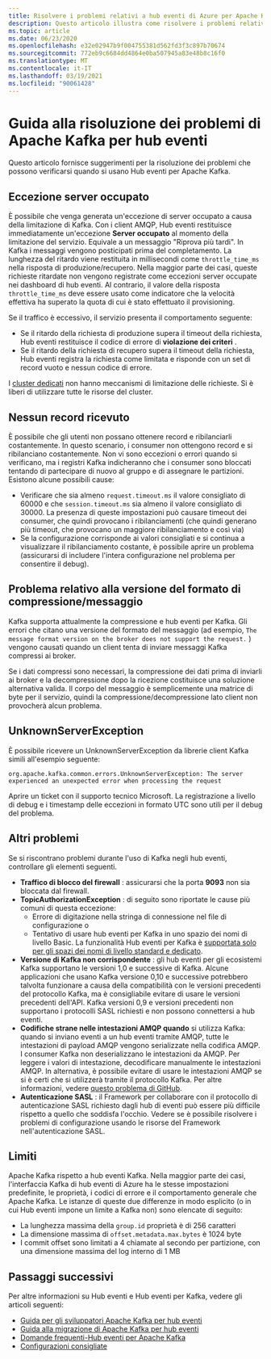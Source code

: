 ```yaml
---
title: Risolvere i problemi relativi a hub eventi di Azure per Apache Kafka
description: Questo articolo illustra come risolvere i problemi relativi a hub eventi di Azure per Apache Kafka
ms.topic: article
ms.date: 06/23/2020
ms.openlocfilehash: e32e02947b9f004755381d562fd3f3c897b70674
ms.sourcegitcommit: 772eb9c6684dd4864e0ba507945a83e48b8c16f0
ms.translationtype: MT
ms.contentlocale: it-IT
ms.lasthandoff: 03/19/2021
ms.locfileid: "90061428"
---
```

# <a name="apache-kafka-troubleshooting-guide-for-event-hubs"></a>Guida alla risoluzione dei problemi di Apache Kafka per hub eventi
Questo articolo fornisce suggerimenti per la risoluzione dei problemi che possono verificarsi quando si usano Hub eventi per Apache Kafka. 

## <a name="server-busy-exception"></a>Eccezione server occupato
È possibile che venga generata un'eccezione di server occupato a causa della limitazione di Kafka. Con i client AMQP, Hub eventi restituisce immediatamente un'eccezione **Server occupato** al momento della limitazione del servizio. Equivale a un messaggio "Riprova più tardi". In Kafka i messaggi vengono posticipati prima del completamento. La lunghezza del ritardo viene restituita in millisecondi come `throttle_time_ms` nella risposta di produzione/recupero. Nella maggior parte dei casi, queste richieste ritardate non vengono registrate come eccezioni server occupate nei dashboard di hub eventi. Al contrario, il valore della risposta `throttle_time_ms` deve essere usato come indicatore che la velocità effettiva ha superato la quota di cui è stato effettuato il provisioning.

Se il traffico è eccessivo, il servizio presenta il comportamento seguente:

- Se il ritardo della richiesta di produzione supera il timeout della richiesta, Hub eventi restituisce il codice di errore di **violazione dei criteri** .
- Se il ritardo della richiesta di recupero supera il timeout della richiesta, Hub eventi registra la richiesta come limitata e risponde con un set di record vuoto e nessun codice di errore.

I [cluster dedicati](event-hubs-dedicated-overview.md) non hanno meccanismi di limitazione delle richieste. Si è liberi di utilizzare tutte le risorse del cluster.

## <a name="no-records-received"></a>Nessun record ricevuto
È possibile che gli utenti non possano ottenere record e ribilanciarli costantemente. In questo scenario, i consumer non ottengono record e si ribilanciano costantemente. Non vi sono eccezioni o errori quando si verificano, ma i registri Kafka indicheranno che i consumer sono bloccati tentando di partecipare di nuovo al gruppo e di assegnare le partizioni. Esistono alcune possibili cause:

- Verificare che sia almeno `request.timeout.ms` il valore consigliato di 60000 e che `session.timeout.ms` sia almeno il valore consigliato di 30000. La presenza di queste impostazioni può causare timeout dei consumer, che quindi provocano i ribilanciamenti (che quindi generano più timeout, che provocano un maggiore ribilanciamento e così via) 
- Se la configurazione corrisponde ai valori consigliati e si continua a visualizzare il ribilanciamento costante, è possibile aprire un problema (assicurarsi di includere l'intera configurazione nel problema per consentire il debug).

## <a name="compressionmessage-format-version-issue"></a>Problema relativo alla versione del formato di compressione/messaggio
Kafka supporta attualmente la compressione e hub eventi per Kafka. Gli errori che citano una versione del formato del messaggio (ad esempio, `The message format version on the broker does not support the request.` ) vengono causati quando un client tenta di inviare messaggi Kafka compressi ai broker.

Se i dati compressi sono necessari, la compressione dei dati prima di inviarli ai broker e la decompressione dopo la ricezione costituisce una soluzione alternativa valida. Il corpo del messaggio è semplicemente una matrice di byte per il servizio, quindi la compressione/decompressione lato client non provocherà alcun problema.

## <a name="unknownserverexception"></a>UnknownServerException
È possibile ricevere un UnknownServerException da librerie client Kafka simili all'esempio seguente: 

```
org.apache.kafka.common.errors.UnknownServerException: The server experienced an unexpected error when processing the request
```

Aprire un ticket con il supporto tecnico Microsoft.  La registrazione a livello di debug e i timestamp delle eccezioni in formato UTC sono utili per il debug del problema. 

## <a name="other-issues"></a>Altri problemi
Se si riscontrano problemi durante l'uso di Kafka negli hub eventi, controllare gli elementi seguenti.

- **Traffico di blocco del firewall** : assicurarsi che la porta **9093** non sia bloccata dal firewall.
- **TopicAuthorizationException** : di seguito sono riportate le cause più comuni di questa eccezione:
    - Errore di digitazione nella stringa di connessione nel file di configurazione o
    - Tentativo di usare hub eventi per Kafka in uno spazio dei nomi di livello Basic. La funzionalità Hub eventi per Kafka è [supportata solo per gli spazi dei nomi di livello standard e dedicato](https://azure.microsoft.com/pricing/details/event-hubs/).
- **Versione di Kafka non corrispondente** : gli hub eventi per gli ecosistemi Kafka supportano le versioni 1,0 e successive di Kafka. Alcune applicazioni che usano Kafka versione 0,10 e successive potrebbero talvolta funzionare a causa della compatibilità con le versioni precedenti del protocollo Kafka, ma è consigliabile evitare di usare le versioni precedenti dell'API. Kafka versioni 0,9 e versioni precedenti non supportano i protocolli SASL richiesti e non possono connettersi a hub eventi.
- **Codifiche strane nelle intestazioni AMQP quando** si utilizza Kafka: quando si inviano eventi a un hub eventi tramite AMQP, tutte le intestazioni di payload AMQP vengono serializzate nella codifica AMQP. I consumer Kafka non deserializzano le intestazioni da AMQP. Per leggere i valori di intestazione, decodificare manualmente le intestazioni AMQP. In alternativa, è possibile evitare di usare le intestazioni AMQP se si è certi che si utilizzerà tramite il protocollo Kafka. Per altre informazioni, vedere [questo problema di GitHub](https://github.com/Azure/azure-event-hubs-for-kafka/issues/56).
- **Autenticazione SASL** : il Framework per collaborare con il protocollo di autenticazione SASL richiesto dagli hub di eventi può essere più difficile rispetto a quello che soddisfa l'occhio. Vedere se è possibile risolvere i problemi di configurazione usando le risorse del Framework nell'autenticazione SASL. 

## <a name="limits"></a>Limiti
Apache Kafka rispetto a hub eventi Kafka. Nella maggior parte dei casi, l'interfaccia Kafka di hub eventi di Azure ha le stesse impostazioni predefinite, le proprietà, i codici di errore e il comportamento generale che Apache Kafka. Le istanze di queste due differenze in modo esplicito (o in cui Hub eventi impone un limite a Kafka non) sono elencate di seguito:

- La lunghezza massima della `group.id` proprietà è di 256 caratteri
- La dimensione massima di `offset.metadata.max.bytes` è 1024 byte
- I commit offset sono limitati a 4 chiamate al secondo per partizione, con una dimensione massima del log interno di 1 MB


## <a name="next-steps"></a>Passaggi successivi
Per altre informazioni su Hub eventi e Hub eventi per Kafka, vedere gli articoli seguenti:  

- [Guida per gli sviluppatori Apache Kafka per hub eventi](apache-kafka-developer-guide.md)
- [Guida alla migrazione di Apache Kafka per hub eventi](apache-kafka-migration-guide.md)
- [Domande frequenti-Hub eventi per Apache Kafka](apache-kafka-frequently-asked-questions.md)
- [Configurazioni consigliate](apache-kafka-configurations.md)
